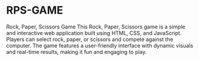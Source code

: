 # RPS-GAME
Rock, Paper, Scissors Game  This Rock, Paper, Scissors game is a simple and interactive web application built using HTML, CSS, and JavaScript. Players can select rock, paper, or scissors and compete against the computer. The game features a user-friendly interface with dynamic visuals and real-time results, making it fun and engaging to play.
